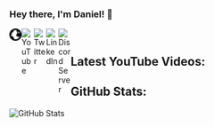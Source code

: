 ### Hey there, I'm Daniel! 👋

[<img align="left" alt="Website" width="22px" src="https://raw.githubusercontent.com/iconic/open-iconic/master/svg/globe.svg" />][website]
[<img align="left" alt="YouTube" width="22px" src="https://cdn.jsdelivr.net/npm/simple-icons@v3/icons/youtube.svg" />][youtube]
[<img align="left" alt="Twitter" width="22px" src="https://cdn.jsdelivr.net/npm/simple-icons@v3/icons/twitter.svg" />][twitter]
[<img align="left" alt="LinkedIn" width="22px" src="https://cdn.jsdelivr.net/npm/simple-icons@v3/icons/linkedin.svg" />][linked-in]
[<img align="left" alt="Discord Server" width="22px" src="https://cdn.jsdelivr.net/npm/simple-icons@v3/icons/discord.svg" />][discord-server]
<br>

## Latest YouTube Videos:
<!-- YOUTUBE:START -->
<!-- YOUTUBE:END -->

## GitHub Stats:
<img align="left" alt="GitHub Stats" src="https://github-readme-stats.vercel.app/api?username=daniellochner&show_icons=true&hide_border=true" />

[website]: https://daniellochner.com
[twitter]: https://twitter.com/daniellochner
[youtube]: https://youtube.com/daniellochner
[linked-in]: https://linkedin.com/in/daniellochner
[discord-server]: https://discord.com/invite/CpugBB4r7W 
